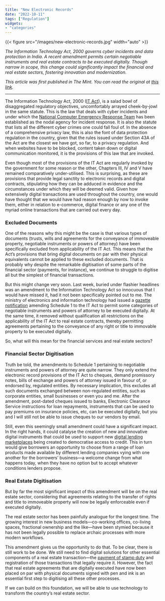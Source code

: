 ```yaml
---
title: "New Electronic Records"
date: "2022-10-11"
tags: ["Regulation"]
widgets: 
- "categories"
---
```


{{< figure src="/images/new-electronic-records.jpg" width="auto" >}}

*The Information Technology Act, 2000 governs cyber incidents and data protection in India. A recent amendment permits certain negotiable instruments and real estate contracts to be executed digitally. Though narrow in scope, this change could significantly impact the financial and real estate sectors, fostering innovation and modernization.*
<!--more-->

*This article was first published in The Mint. You can read the original at [this link](https://www.livemint.com/opinion/real-estate-will-finally-see-transformative-digitization-11665504380413.html).*

---

The Information Technology Act, 2000 ([IT Act](http://www.bareactslive.com/ACA/ACT632.HTM)), is a salad bowl of disaggregated regulatory objectives, uncomfortably arrayed cheek-by-jowl in the same statute. This is the law that deals with cyber incidents and under which the [National Computer Emergency Response Team](https://cert-in.org.in/) has been established as the nodal agency for incident response. It is also the statute that lists all the different cyber crimes one could fall foul of. In the absence of a comprehensive privacy law, this is also the font of data protection regulation in the country, given that the rules issued under Section 43A of the Act are the closest we have got, so far, to a privacy regulation. And when websites have to be blocked, content taken down or digital communication monitored, it is the provisions of this law that are invoked.

Even though most of the provisions of the IT Act are regularly invoked by the government for some reason or the other, Chapters III, IV and V have remained comparatively under-utilised. This is surprising, as these are provisions that provide legal sanctity to electronic records and digital contracts, stipulating how they can be adduced in evidence and the circumstances under which they will be deemed valid. Given how extensively digital transactions are used throughout the country, one would have thought that we would have had reason enough by now to invoke them, either in relation to e-commerce, digital finance or any one of the myriad online transactions that are carried out every day.

### Excluded Documents

One of the reasons why this might be the case is that various types of documents (trusts, wills and agreements for the conveyance of immoveable property, negotiable instruments or powers of attorney) have been specifically excluded from applicability of the IT Act. This means that the Act’s provisions that bring digital documents on par with their physical equivalents cannot be applied to these excluded documents. That is probably why despite the remarkable digitisation of some parts of the financial sector (payments, for instance), we continue to struggle to digitise all but the simplest of financial transactions.

But this might change very soon. Last week, buried under flashier headlines was an amendment to the Information Technology Act so innocuous that I would have missed it, had it not been specifically pointed out to me. The ministry of electronics and information technology had issued a [gazette notification](https://egazette.nic.in/WriteReadData/2022/239378.pdf) amending Schedule 1 to the IT Act to permit some categories of negotiable instruments and powers of attorney to be executed digitally. At the same time, it removed without qualification all restrictions on the applicability of the IT Act to real estate contracts, thereby permitting agreements pertaining to the conveyance of any right or title to immovable property to be executed digitally.

So, what will this mean for the financial services and real estate sectors?

### Financial Sector Digitisation

Truth be told, the amendments to Schedule 1 pertaining to negotiable instruments and powers of attorney are quite narrow. They only extend the electronic record provisions of the IT Act to cheques, demand promissory notes, bills of exchange and powers of attorney issued in favour of, or endorsed by, regulated entities. By necessary implication, this excludes all such documents exchanged between non-regulated entities, such as corporate entities, small businesses or even you and me. After the amendment, post-dated cheques issued to banks, Electronic Clearance Service instructions for loan repayments, instruments that can be used to pay premiums on insurance policies, etc, can be executed digitally, but you and I will still not be able to issue cheques to our vendors by email.

Still, even this seemingly small amendment could have a significant impact. In the right hands, it could catalyse the creation of new and innovative digital instruments that could be used to support new [digital lending marketplaces](https://www.credall.org/loan-service-provider-on-ocen) being created to democratise access to credit. This in turn would give borrowers an opportunity to choose from a range of loan products made available by different lending companies vying with one another for the borrowers’ business—a welcome change from what happens today, when they have no option but to accept whatever conditions lenders propose.

### Real Estate Digitisation

But by far the most significant impact of this amendment will be on the real estate sector, considering that agreements relating to the transfer of rights and title to immoveable property will now be legally enforceable even if executed digitally.

The real estate sector has been painfully analogue for the longest time. The growing interest in new business models—co-working offices, co-living spaces, fractional ownership and the like—have been stymied because it has not been legally possible to replace archaic processes with more modern workflows.

This amendment gives us the opportunity to do that. To be clear, there is still work to be done. We still need to find digital solutions for other essential components of a real estate transaction—the [payment of stamp duty](https://www.shcilestamp.com/) and registration of those transactions that legally require it. However, the fact that real estate agreements that are digitally executed have now been placed on par with physical documents signed with pen and ink is an essential first step to digitising all these other processes.

If we can build on this foundation, we will be able to use technology to transform the country’s real estate sector.


